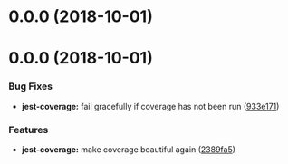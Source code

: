 <a name="0.0.0"></a>
# 0.0.0 (2018-10-01)



<a name="0.0.0"></a>
# 0.0.0 (2018-10-01)


### Bug Fixes

* **jest-coverage:** fail gracefully if coverage has not been run ([933e171](https://github.com/bamlab/taiichi/commit/933e171))


### Features

* **jest-coverage:** make coverage beautiful again ([2389fa5](https://github.com/bamlab/taiichi/commit/2389fa5))



